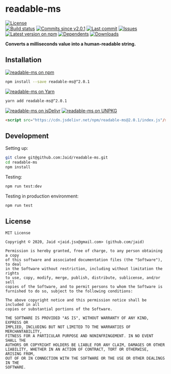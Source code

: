 # readable-ms


<a href="https://raw.githubusercontent.com/Jaid/readable-ms/master/license.txt"><img src="https://img.shields.io/github/license/Jaid/readable-ms?style=flat-square" alt="License"/></a>  
<a href="https://actions-badge.atrox.dev/Jaid/readable-ms/goto"><img src="https://img.shields.io/endpoint.svg?style=flat-square&url=https%3A%2F%2Factions-badge.atrox.dev%2FJaid%2Freadable-ms%2Fbadge" alt="Build status"/></a> <a href="https://github.com/Jaid/readable-ms/commits"><img src="https://img.shields.io/github/commits-since/Jaid/readable-ms/v2.0.1?style=flat-square&logo=github" alt="Commits since v2.0.1"/></a> <a href="https://github.com/Jaid/readable-ms/commits"><img src="https://img.shields.io/github/last-commit/Jaid/readable-ms?style=flat-square&logo=github" alt="Last commit"/></a> <a href="https://github.com/Jaid/readable-ms/issues"><img src="https://img.shields.io/github/issues/Jaid/readable-ms?style=flat-square&logo=github" alt="Issues"/></a>  
<a href="https://npmjs.com/package/readable-ms"><img src="https://img.shields.io/npm/v/readable-ms?style=flat-square&logo=npm&label=latest%20version" alt="Latest version on npm"/></a> <a href="https://github.com/Jaid/readable-ms/network/dependents"><img src="https://img.shields.io/librariesio/dependents/npm/readable-ms?style=flat-square&logo=npm" alt="Dependents"/></a> <a href="https://npmjs.com/package/readable-ms"><img src="https://img.shields.io/npm/dm/readable-ms?style=flat-square&logo=npm" alt="Downloads"/></a>

**Converts a milliseconds value into a human-readable string.**















## Installation
<a href="https://npmjs.com/package/readable-ms"><img src="https://img.shields.io/badge/npm-readable--ms-C23039?style=flat-square&logo=npm" alt="readable-ms on npm"/></a>
```bash
npm install --save readable-ms@^2.0.1
```
<a href="https://yarnpkg.com/package/readable-ms"><img src="https://img.shields.io/badge/Yarn-readable--ms-2F8CB7?style=flat-square&logo=yarn&logoColor=white" alt="readable-ms on Yarn"/></a>
```bash
yarn add readable-ms@^2.0.1
```
<a href="https://jsdelivr.com/package/npm/readable-ms/"><img src="https://img.shields.io/badge/jsDelivr-readable--ms-orange?style=flat-square&logo=html5&logoColor=white" alt="readable-ms on jsDelivr"/></a> <a href="https://unpkg.com/browse/readable-ms/"><img src="https://img.shields.io/badge/UNPKG-readable--ms-orange?style=flat-square&logo=html5&logoColor=white" alt="readable-ms on UNPKG"/></a>
```html
<script src="https://cdn.jsdelivr.net/npm/readable-ms@2.0.1/index.js"/>
```








## Development



Setting up:
```bash
git clone git@github.com:Jaid/readable-ms.git
cd readable-ms
npm install
```
Testing:
```bash
npm run test:dev
```
Testing in production environment:
```bash
npm run test
```


## License
```text
MIT License

Copyright © 2020, Jaid <jaid.jsx@gmail.com> (github.com/jaid)

Permission is hereby granted, free of charge, to any person obtaining a copy
of this software and associated documentation files (the "Software"), to deal
in the Software without restriction, including without limitation the rights
to use, copy, modify, merge, publish, distribute, sublicense, and/or sell
copies of the Software, and to permit persons to whom the Software is
furnished to do so, subject to the following conditions:

The above copyright notice and this permission notice shall be included in all
copies or substantial portions of the Software.

THE SOFTWARE IS PROVIDED "AS IS", WITHOUT WARRANTY OF ANY KIND, EXPRESS OR
IMPLIED, INCLUDING BUT NOT LIMITED TO THE WARRANTIES OF MERCHANTABILITY,
FITNESS FOR A PARTICULAR PURPOSE AND NONINFRINGEMENT. IN NO EVENT SHALL THE
AUTHORS OR COPYRIGHT HOLDERS BE LIABLE FOR ANY CLAIM, DAMAGES OR OTHER
LIABILITY, WHETHER IN AN ACTION OF CONTRACT, TORT OR OTHERWISE, ARISING FROM,
OUT OF OR IN CONNECTION WITH THE SOFTWARE OR THE USE OR OTHER DEALINGS IN THE
SOFTWARE.
```
